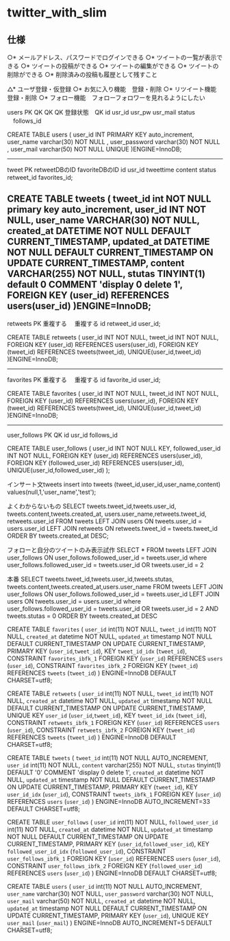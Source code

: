 # twitter_with_slim

## 仕様
○* メールアドレス、パスワードでログインできる
○* ツイートの一覧が表示できる
○* ツイートの投稿ができる
○* ツイートの編集ができる
○* ツイートの削除ができる
○* 削除済みの投稿も履歴として残すこと

△* ユーザ登録・仮登録
○* お気に入り機能　登録・削除
○* リツイート機能　登録・削除
○* フォロー機能　フォローフォロワーを見れるようにしたい

users
PK QK     QK     QK       登録状態　QK
id usr_id usr_pw usr_mail status 　follows_id

CREATE TABLE users (
    user_id INT PRIMARY KEY auto_increment,
    user_name varchar(30) NOT NULL ,
    user_password varchar(30) NOT NULL ,
    user_mail varchar(50) NOT NULL UNIQUE
)ENGINE=InnoDB;



------------------------
tweet
PK                                 retweetDBのID  favoriteDBのID
id usr_id tweettime content status retweet_id    favorites_id;

CREATE TABLE tweets (
    tweet_id int NOT NULL primary key auto_increment,
    user_id INT NOT NULL,
    user_name VARCHAR(30) NOT NULL,
    created_at DATETIME NOT NULL DEFAULT CURRENT_TIMESTAMP,
    updated_at DATETIME NOT NULL DEFAULT CURRENT_TIMESTAMP ON UPDATE CURRENT_TIMESTAMP,
    content VARCHAR(255) NOT NULL,
    stutas TINYINT(1) default 0 COMMENT 'display 0 delete 1',
    FOREIGN KEY (user_id)
    REFERENCES users(user_id)
)ENGINE=InnoDB;
------------------------
retweets
PK  重複する   　重複する
id  retweet_id user_id;

CREATE TABLE retweets (
    user_id INT NOT NULL,
    tweet_id INT NOT NULL,
    FOREIGN KEY (user_id)
    REFERENCES users(user_id),
    FOREIGN KEY (tweet_id)
    REFERENCES tweets(tweet_id),
    UNIQUE(user_id,tweet_id)
)ENGINE=InnoDB;

------------------------

favorites
PK  重複する　    重複する
id favorite_id user_id;


CREATE TABLE favorites (
    user_id INT NOT NULL,
    tweet_id INT NOT NULL,
    FOREIGN KEY (user_id)
    REFERENCES users(user_id),
    FOREIGN KEY (tweet_id)
    REFERENCES tweets(tweet_id),
    UNIQUE(user_id,tweet_id)
)ENGINE=InnoDB;

------------------------

user_follows
PK QK
id usr_id follows_id

CREATE TABLE user_follows (
    user_id INT NOT NULL KEY,
    followed_user_id INT NOT NULL,
    FOREIGN KEY (user_id)
    REFERENCES users(user_id),
    FOREIGN KEY (followed_user_id)
    REFERENCES users(user_id),
    UNIQUE(user_id,followed_user_id)
);

インサート文tweets
insert into tweets (tweet_id,user_id,user_name,content) values(null,1,'user_name','test');

よくわからないもの
SELECT tweets.tweet_id,tweets.user_id,
tweets.content,tweets.created_at,
users.user_name,retweets.tweet_id,
retweets.user_id FROM tweets
LEFT JOIN users ON tweets.user_id = users.user_id
LEFT JOIN retweets ON retweets.tweet_id = tweets.tweet_id
ORDER BY tweets.created_at DESC;

フォローと自分のツイートのみ表示試作
SELECT * FROM tweets
LEFT JOIN user_follows ON user_follows.followed_user_id = tweets.user_id
where user_follows.followed_user_id = tweets.user_id OR tweets.user_id = 2

本番
SELECT tweets.tweet_id,tweets.user_id,tweets.stutas,
tweets.content,tweets.created_at,users.user_name
FROM tweets
LEFT JOIN user_follows ON user_follows.followed_user_id = tweets.user_id
LEFT JOIN users ON tweets.user_id = users.user_id
where user_follows.followed_user_id = tweets.user_id OR tweets.user_id = 2
AND tweets.stutas = 0
ORDER BY tweets.created_at DESC


CREATE TABLE `favorites` (
  `user_id` int(11) NOT NULL,
  `tweet_id` int(11) NOT NULL,
  `created_at` datetime NOT NULL,
  `updated_at` timestamp NOT NULL DEFAULT CURRENT_TIMESTAMP ON UPDATE CURRENT_TIMESTAMP,
  PRIMARY KEY (`user_id`,`tweet_id`),
  KEY `tweet_id_idx` (`tweet_id`),
  CONSTRAINT `favorites_ibfk_1` FOREIGN KEY (`user_id`) REFERENCES `users` (`user_id`),
  CONSTRAINT `favorites_ibfk_2` FOREIGN KEY (`tweet_id`) REFERENCES `tweets` (`tweet_id`)
) ENGINE=InnoDB DEFAULT CHARSET=utf8;

CREATE TABLE `retweets` (
  `user_id` int(11) NOT NULL,
  `tweet_id` int(11) NOT NULL,
  `created_at` datetime NOT NULL,
  `updated_at` timestamp NOT NULL DEFAULT CURRENT_TIMESTAMP ON UPDATE CURRENT_TIMESTAMP,
  UNIQUE KEY `user_id` (`user_id`,`tweet_id`),
  KEY `tweet_id_idx` (`tweet_id`),
  CONSTRAINT `retweets_ibfk_1` FOREIGN KEY (`user_id`) REFERENCES `users` (`user_id`),
  CONSTRAINT `retweets_ibfk_2` FOREIGN KEY (`tweet_id`) REFERENCES `tweets` (`tweet_id`)
) ENGINE=InnoDB DEFAULT CHARSET=utf8;

CREATE TABLE `tweets` (
  `tweet_id` int(11) NOT NULL AUTO_INCREMENT,
  `user_id` int(11) NOT NULL,
  `content` varchar(255) NOT NULL,
  `stutas` tinyint(1) DEFAULT '0' COMMENT 'display 0 delete 1',
  `created_at` datetime NOT NULL,
  `updated_at` timestamp NOT NULL DEFAULT CURRENT_TIMESTAMP ON UPDATE CURRENT_TIMESTAMP,
  PRIMARY KEY (`tweet_id`),
  KEY `user_id_idx` (`user_id`),
  CONSTRAINT `tweets_ibfk_1` FOREIGN KEY (`user_id`) REFERENCES `users` (`user_id`)
) ENGINE=InnoDB AUTO_INCREMENT=33 DEFAULT CHARSET=utf8;

CREATE TABLE `user_follows` (
  `user_id` int(11) NOT NULL,
  `followed_user_id` int(11) NOT NULL,
  `created_at` datetime NOT NULL,
  `updated_at` timestamp NOT NULL DEFAULT CURRENT_TIMESTAMP ON UPDATE CURRENT_TIMESTAMP,
  PRIMARY KEY (`user_id`,`followed_user_id`),
  KEY `followed_user_id_idx` (`followed_user_id`),
  CONSTRAINT `user_follows_ibfk_1` FOREIGN KEY (`user_id`) REFERENCES `users` (`user_id`),
  CONSTRAINT `user_follows_ibfk_2` FOREIGN KEY (`followed_user_id`) REFERENCES `users` (`user_id`)
) ENGINE=InnoDB DEFAULT CHARSET=utf8;

CREATE TABLE `users` (
  `user_id` int(11) NOT NULL AUTO_INCREMENT,
  `user_name` varchar(30) NOT NULL,
  `user_password` varchar(30) NOT NULL,
  `user_mail` varchar(50) NOT NULL,
  `created_at` datetime NOT NULL,
  `updated_at` timestamp NOT NULL DEFAULT CURRENT_TIMESTAMP ON UPDATE CURRENT_TIMESTAMP,
  PRIMARY KEY (`user_id`),
  UNIQUE KEY `user_mail` (`user_mail`)
) ENGINE=InnoDB AUTO_INCREMENT=5 DEFAULT CHARSET=utf8;